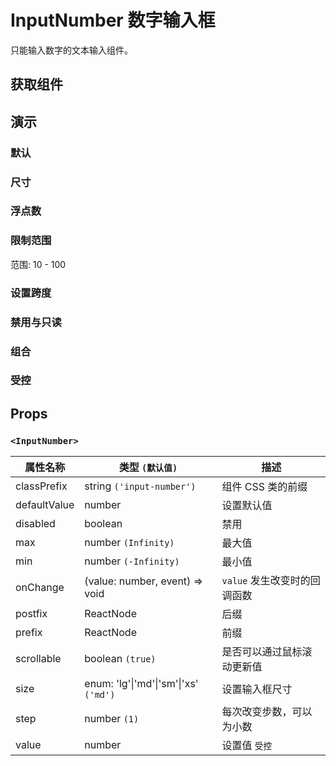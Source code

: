 # InputNumber 数字输入框

只能输入数字的文本输入组件。

## 获取组件

<!--{include:(components/input-number/fragments/import.md)}-->

## 演示

### 默认

<!--{include:`basic.md`}-->

### 尺寸

<!--{include:`size.md`}-->

### 浮点数

<!--{include:`decimals.md`}-->

### 限制范围

范围: 10 - 100

<!--{include:`max-min.md`}-->

### 设置跨度

<!--{include:`step.md`}-->

### 禁用与只读

<!--{include:`disabled.md`}-->

### 组合

<!--{include:`combination.md`}-->

### 受控

<!--{include:`controlled.md`}-->

## Props

### `<InputNumber>`

| 属性名称     | 类型 `(默认值)`                                   | 描述                         |
| ------------ | ------------------------------------------------- | ---------------------------- |
| classPrefix  | string `('input-number')`                         | 组件 CSS 类的前缀            |
| defaultValue | number                                            | 设置默认值                   |
| disabled     | boolean                                           | 禁用                         |
| max          | number `(Infinity)`                               | 最大值                       |
| min          | number `(-Infinity)`                              | 最小值                       |
| onChange     | (value: number, event) => void                    | `value` 发生改变时的回调函数 |
| postfix      | ReactNode                                         | 后缀                         |
| prefix       | ReactNode                                         | 前缀                         |
| scrollable   | boolean `(true)`                                  | 是否可以通过鼠标滚动更新值   |
| size         | enum: 'lg'&#124;'md'&#124;'sm'&#124;'xs' `('md')` | 设置输入框尺寸               |
| step         | number `(1)`                                      | 每次改变步数，可以为小数     |
| value        | number                                            | 设置值 `受控`                |
